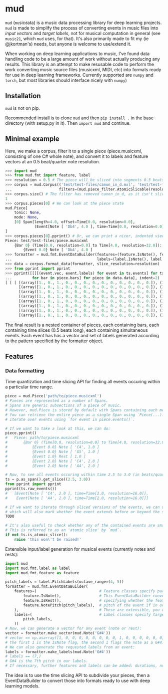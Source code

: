 # mud
`mud` (`mu`sic`d`ata) is a music data processing library for deep learning projects.
`mud` is made to simplify the process of converting events in music files into _input
vectors_ and _target labels_, not for musical computation in general (see `music21`, which
`mud` uses, for that). It's also primarily made to fit my (ie @jkortman's) needs, but
anyone is welcome to use/extend it.

When working on deep learning applications to music, I've found data handling code to be
a large amount of work without actually producing any results. This library is an attempt to
make resusable code to perform the work converting music source files (musicxml, MIDI, etc)
into formats ready for use in deep learning frameworks. Currently supported are `numpy`
and `torch`, but most libraries should interface nicely with `numpy`)

## Installation
`mud` is not on pip.

Recommended install is to clone `mud` and then `pip install .` in the base
directory (with setup.py in it). Then `import mud` and continue.

## Minimal example
Here, we make a corpus, filter it to a single piece (piece.musicxml, consisting of one C# whole note),
and convert it to labels and feature vectors at an 0.5 beat/quarter note resolution.
```python
>>> import mud
>>> from mud.fmt import feature, label
>>> resolution = 0.5 # The piece will be sliced into segments 0.5 beats/quarter notes in length
>>> corpus = mud.Corpus(('test/test-files/canon_in_d.mxl', 'test/test-files/piece.musicxml'),
...                     filters=(mud.piece_filter.AtomicSlicable(resolution),))
>>> corpus.size() # The filter has removed canon_in_d, as it isn't slicable at a resolution of 0.5
1
>>> corpus.pieces[0] # We can look at the piece state
mud.Piece[
    tonic: None,
    mode: None,
    [0] Span[length=4.0, offset=Time[0.0, resolution=0.0],
             (Event[Note [ 'Db4', 4.0 ], time=Time[0.0, resolution=0.0]])],
]
>>> corpus.pieces[0].pprint() # Or, we can print a nicer, indented view of the piece.
Piece: test/test-files/piece.musicxml
    {Bar 0} (Time[0.0, resolution=0.0] to Time[4.0, resolution=32.0]):
        {Event 0.0} Note [ 'Db4', 4.0 ]
>>> formatter = mud.fmt.EventDataBuilder(features=(feature.IsNote(), feature.NoteRelativePitch()),
...                                      labels=(label.IsNote(), label.RelativePitchLabels()))
>>> data = corpus.format_data(formatter, slice_resolution=resolution)
>>> from pprint import pprint
>>> pprint([[[[(event.vec, event.labels) for event in ts.events] for ts in bar.timeslices]
...         for bar in piece.bars] for piece in data.data], indent=2)
[ [ [ [(array([1., 0., 1., 0., 0., 0., 0., 0., 0., 0., 0., 0., 0.]), (1, 1))],
      [(array([1., 0., 1., 0., 0., 0., 0., 0., 0., 0., 0., 0., 0.]), (1, 1))],
      [(array([1., 0., 1., 0., 0., 0., 0., 0., 0., 0., 0., 0., 0.]), (1, 1))],
      [(array([1., 0., 1., 0., 0., 0., 0., 0., 0., 0., 0., 0., 0.]), (1, 1))],
      [(array([1., 0., 1., 0., 0., 0., 0., 0., 0., 0., 0., 0., 0.]), (1, 1))],
      [(array([1., 0., 1., 0., 0., 0., 0., 0., 0., 0., 0., 0., 0.]), (1, 1))],
      [(array([1., 0., 1., 0., 0., 0., 0., 0., 0., 0., 0., 0., 0.]), (1, 1))],
      [(array([1., 0., 1., 0., 0., 0., 0., 0., 0., 0., 0., 0., 0.]), (1, 1))]]]]
```
The final result is a nested container of pieces, each containing bars, each containing time slices (0.5 beats long),
each containing simultaneous events.
Each event has has a vector and set of labels generated according to the pattern specified by the formatter object.

## Features
### Data formatting
Time quantization and time slicing API for finding all events occuring within a particular
time range.
```python
piece = mud.Piece('path/to/piece.musicxml')
# Pieces are represented as a number of Spans.
# Spans are generic subsections of a piece of music.
# However, mud.Piece is stored by default with Spans containing each measure of the piece.
# You can retrieve the entire piece as a single Span using `Piece(...).as_span()`, or
# iterate over events using `for event in piece.events()`.

# If we want to take a look at this, we can do:
piece.pprint()
#   Piece: path/to/piece.musicxml
#       {Bar 0} (Time[0.0, resolution=0.0] to Time[4.0, resolution=32.0]):
#           {Event 0.0} Note [ 'C4', 1.0 ]
#           {Event 0.0} Note [ 'G5', 1.0 ]
#           {Event 1.0} Rest [ 1.0 ]
#           {Event 2.0} Note [ 'C4', 2.0 ]
#           {Event 2.0} Note [ 'A4', 2.0 ]

# Now, to see all events occuring within time 2.5 to 3.0 (in beats/quarter notes):
ts = p.as_span().get_slice((2.5, 3.0))
from pprint import pprint
pprint(ts.raw_events())
#   [Event[Note [ 'C4', 2.0 ], time=Time[2.0, resolution=16.0]],
#    Event[Note [ 'A4', 2.0 ], time=Time[2.0, resolution=16.0]]]

# If we want to iterate through sliced versions of the events, we can use ts.sliced_events(),
# which will also mark whether the event extends before or beyond the slice:
TODO

# It's also useful to check whether any of the contained events are smaller than the slice.
# This is referred to as an 'atomic slice' by `mud`.
if not ts.is_atomic_slice():
    raise 'this won\'t be raised!'
```

Extensible input/label generation for musical events (currently notes and rests):
```python
import mud
import mud.fmt.label as label
import mud.fmt.feature as feature

pitch_labels = label.PitchLabels(octave_range=(4, 5))
formatter = mud.fmt.EventDataBuilder(
    features=(                            # Feature classes specify part of a vector to produce.
        feature.IsNote(),                 # This EventDataBuilder converts events into binary vectors
        feature.IsRest(),                 # specifying whether the feature is a note or rest, and the
        feature.NotePitch(pitch_labels),  # pitch of the event if in octave ranges 4 to 5 (two octaves).
    ),                                    # These are extensible, you can write your own features.
    labels=(                              # Label classes specify target labels to be produced from each note.
        pitch_labels,                     
    ))
# Now, we can generate a vector for any event (note or rest):
vector = formatter.make_vector(mud.Note('G#4'))
# vector == np.asarray([1, 0, 0, 0, 0, 0, 0, 0, 0, 1, 0, 0, 0, 0, 0, 0, 0, 0, 0, 0, 0, 0, 0, 0, 0, 0,])
# the first 1 is the IsNote flag, the second 1 flags the note as a G#4.
# We can also generate the requested labels from an event:
labels = formatter.make_labels(mud.Note('G#4'))
# labels == (7,)
# G#4 is the 7th pitch in our labels.
# If necessary, further features and labels can be added: durations, note velocity, etc.
```

The idea is to use the time slicing API to subdivide your pieces, then a EventDataBuilder to convert those
into formats ready to use with deep learning models.
